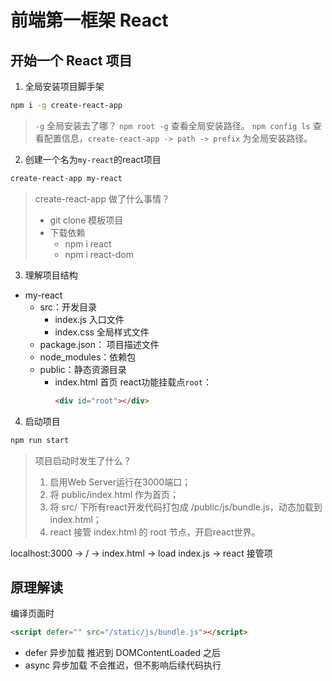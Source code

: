 # 前端第一框架 React

## 开始一个 React 项目

1. 全局安装项目脚手架

```bash
npm i -g create-react-app
```

> `-g` 全局安装去了哪？
> `npm root -g` 查看全局安装路径。
> `npm config ls` 查看配置信息，`create-react-app -> path -> prefix` 为全局安装路径。

2. 创建一个名为`my-react`的react项目

```bash
create-react-app my-react
```

> create-react-app 做了什么事情？
> - git clone 模板项目
> - 下载依赖
>     - npm i react
>     - npm i react-dom

3. 理解项目结构

- my-react
    - src：开发目录
        - index.js 入口文件
        - index.css 全局样式文件
    - package.json： 项目描述文件
    - node_modules：依赖包
    - public：静态资源目录
        - index.html 首页 
            react功能挂载点`root`：
            ```html
            <div id="root"></div>
            ```

4. 启动项目

```bash
npm run start
```

> 项目启动时发生了什么？
> 1. 启用Web Server运行在3000端口；
> 2. 将 public/index.html 作为首页；
> 3. 将 src/ 下所有react开发代码打包成 /public/js/bundle.js，动态加载到index.html；
> 4. react 接管 index.html 的 root 节点，开启react世界。

localhost:3000 -> / -> index.html -> load index.js -> react 接管项

## 原理解读

编译页面时

```html
<script defer="" src="/static/js/bundle.js"></script>
```

- defer 异步加载
    推迟到 DOMContentLoaded 之后
- async 异步加载
    不会推迟，但不影响后续代码执行